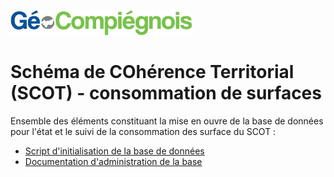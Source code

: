 ![picto](/doc/img/Logo_web-GeoCompiegnois.png)

# Schéma de COhérence Territorial (SCOT) - consommation de surfaces

Ensemble des éléments constituant la mise en ouvre de la base de données pour l'état et le suivi de la consommation des surface du SCOT :
- [Script d'initialisation de la base de données](sql/init_bd_scot_surf_conso.sql) 
- [Documentation d'administration de la base](doc/doc_admin_bd_scot_surf_conso.md) 
